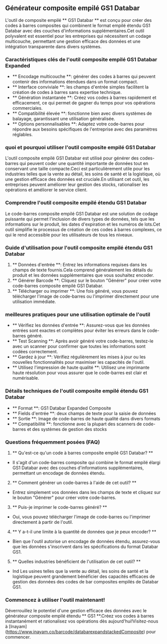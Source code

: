 ## Générateur composite empilé GS1 Databar

L'outil de composite empilé ** GS1 Databar ** est conçu pour créer des codes à barres composites qui combinent le format empilé étendu GS1 Databar avec des couches d'informations supplémentaires.Cet outil polyvalent est essentiel pour les entreprises qui nécessitent un codage multicouche, permettant une gestion efficace des données et une intégration transparente dans divers systèmes.

### Caractéristiques clés de l'outil composite empilé GS1 Databar Expanded

- ** Encodage multicouche **: générer des codes à barres qui peuvent contenir des informations étendues dans un format compact.
- ** Interface conviviale **: les champs d'entrée simples facilitent la création de codes à barres sans expertise technique.
- ** Génération instantanée **: Créez vos codes à barres rapidement et efficacement, ce qui permet de gagner du temps pour vos opérations commerciales.
- ** Compatibilité élevée **: fonctionne bien avec divers systèmes de balayage, garantissant une utilisation généralisée.
- ** Options personnalisables **: Adaptez votre code-barres pour répondre aux besoins spécifiques de l'entreprise avec des paramètres réglables.

### quoi et pourquoi utiliser l'outil composite empilé GS1 Databar

L'outil composite empilé GS1 Databar est utilisé pour générer des codes-barres qui peuvent coder une quantité importante de données tout en conservant une taille compacte.Ceci est particulièrement utile pour les industries telles que la vente au détail, les soins de santé et la logistique, où une gestion efficace des données est cruciale.En utilisant cet outil, les entreprises peuvent améliorer leur gestion des stocks, rationaliser les opérations et améliorer le service client.

### Comprendre l'outil composite empilé étendu GS1 Databar

Le code-barres composite empilé GS1 Databar est une solution de codage puissante qui permet l'inclusion de divers types de données, tels que les informations sur le produit, les dates d'expiration et les numéros de lots.Cet outil simplifie le processus de création de ces codes à barres complexes, ce qui le rend accessible pour les utilisateurs de tous les niveaux.

### Guide d'utilisation pour l'outil composite empilé étendu GS1 Databar

1. ** Données d'entrée **: Entrez les informations requises dans les champs de texte fournis.Cela comprend généralement les détails du produit et les données supplémentaires que vous souhaitez encoder.
2. ** Générer Barcode **: Cliquez sur le bouton "Générer" pour créer votre code-barres composite empilé GS1 Databar.
3. ** Télécharger ou imprimer **: Une fois généré, vous pouvez télécharger l'image de code-barres ou l'imprimer directement pour une utilisation immédiate.

### meilleures pratiques pour une utilisation optimale de l'outil

- ** Vérifiez les données d'entrée **: Assurez-vous que les données entrées sont exactes et complètes pour éviter les erreurs dans le code-barres généré.
- ** Test Scanning **: Après avoir généré votre code-barres, testez-le avec un scanner pour confirmer que toutes les informations sont codées correctement.
- ** Gardez à jour **: Vérifiez régulièrement les mises à jour ou les nouvelles fonctionnalités pour maximiser les capacités de l'outil.
- ** Utilisez l'impression de haute qualité **: Utilisez une imprimante haute résolution pour vous assurer que le code-barres est clair et numérisable.

### Détails techniques de l'outil composite empilé étendu GS1 Databar

- ** Format **: GS1 Databar Expanded Composite
- ** Fields d'entrée **: deux champs de texte pour la saisie de données
- ** Sortie **: Image de code-barres de haute qualité dans divers formats
- ** Compatibilité **: fonctionne avec la plupart des scanners de code-barres et des systèmes de gestion des stocks

### Questions fréquemment posées (FAQ)

1. ** Qu'est-ce qu'un code à barres composite empilé GS1 Databar? **
- Il s'agit d'un code-barres composite qui combine le format empilé élargi GS1 Databar avec des couches d'informations supplémentaires, permettant un encodage de données étendu.

2. ** Comment générer un code-barres à l'aide de cet outil? **
- Entrez simplement vos données dans les champs de texte et cliquez sur le bouton "Générer" pour créer votre code-barres.

3. ** Puis-je imprimer le code-barres généré? **
- Oui, vous pouvez télécharger l'image de code-barres ou l'imprimer directement à partir de l'outil.

4. ** Y a-t-il une limite à la quantité de données que je peux encoder? **
- Bien que l'outil autorise un encodage de données étendu, assurez-vous que les données s'inscrivent dans les spécifications du format Databar GS1.

5. ** Quelles industries bénéficient de l'utilisation de cet outil? **
- Ind Les usines telles que la vente au détail, les soins de santé et la logistique peuvent grandement bénéficier des capacités efficaces de gestion des données des codes de bar composites empilés de Databar GS1.

### Commencez à utiliser l'outil maintenant!

Déverrouillez le potentiel d'une gestion efficace des données avec le générateur composite empilé étendu ** GS1 **.Créez vos codes à barres instantanément et rationalisez vos opérations dès aujourd'hui!Visitez-nous à [Inayam] (https://www.inayam.co/barcode/databarexpandstackedComposite) pour commencer.